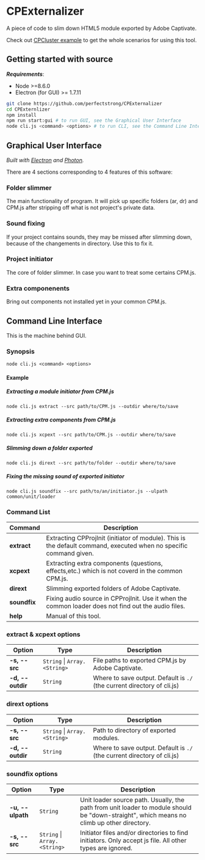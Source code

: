 # CPExternalizer
A piece of code to slim down HTML5 module exported by Adobe Captivate.

Check out [CPCluster example](https://github.com/perfectstrong/CPCluster-example) to get the whole scenarios for using this tool.

## Getting started with source
_**Requirements**_:
* Node >=8.6.0
* Electron (for GUI) >= 1.7.11

````bash
git clone https://github.com/perfectstrong/CPExternalizer
cd CPExternlizer
npm install
npm run start:gui # to run GUI, see the Graphical User Interface
node cli.js <command> <options> # to run CLI, see the Command Line Interface
````

## Graphical User Interface
_Built with [Electron](https://github.com/electron/electron) and [Photon](https://github.com/connors/photon)._

There are 4 sections corresponding to 4 features of this software:

### Folder slimmer
The main functionality of program. It will pick up specific folders (ar, dr) and CPM.js after stripping off what is not project's private data.

### Sound fixing
If your project contains sounds, they may be missed after slimming down, because of the changements in directory. Use this to fix it.

### Project initiator
The core of folder slimmer. In case you want to treat some certains CPM.js.

### Extra componenents
Bring out components not installed yet in your common CPM.js.

## Command Line Interface
This is the machine behind GUI.

### Synopsis
    node cli.js <command> <options>
#### Example
##### Extracting a module initiator from CPM.js
    node cli.js extract --src path/to/CPM.js --outdir where/to/save
##### Extracting extra components from CPM.js
    node cli.js xcpext --src path/to/CPM.js --outdir where/to/save
##### Slimming down a folder exported
    node cli.js dirext --src path/to/folder --outdir where/to/save
##### Fixing the missing sound of exported initiator
	node cli.js soundfix --src path/to/an/initiator.js --ulpath common/unit/loader

### Command List
| Command | Description |
| ---- | ---- |
| **extract** | Extracting CPProjInit (initiator of module). This is the default command, executed when no specific command given. |
| **xcpext** | Extracting extra components (questions, effects,etc.) which is not coverd in the common CPM.js. |
| **dirext** | Slimming exported folders of Adobe Captivate. |
| **soundfix** | Fixing audio source in CPProjInit. Use it when the common loader does not find out the audio files. |
| **help** | Manual of this tool. |

### extract & xcpext options
| Option | Type | Description |
| ---- | ---- | ---- |
| **-s, --src** | <code>String</code> \| <code>Array.\<String\></code> | File paths to exported CPM.js by Adobe Captivate. |
| **-d, --outdir** | <code>String</code> | Where to save output. Default is <code>./</code> (the current directory of cli.js) |

### dirext options
| Option | Type | Description |
| ---- | ---- | ---- |
| **-s, --src** | <code>String</code> \| <code>Array.\<String\></code> | Path to directory of exported modules. |
| **-d, --outdir** | <code>String</code> | Where to save output. Default is <code>./</code> (the current directory of cli.js) |

### soundfix options
| Option | Type | Description |
| ---- | ---- | ---- |
| **-u, --ulpath** | <code>String</code> | Unit loader source path. Usually, the path from unit loader to module should be "down-straight", which means no climb up other directory. |
| **-s, --src** | <code>String</code> \| <code>Array.\<String\></code> | Initiator files and/or directories to find initiators. Only accept js file. All other types are ignored. |